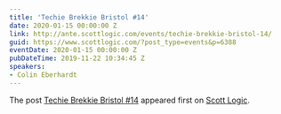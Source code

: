 ```yaml
---
title: 'Techie Brekkie Bristol #14'
date: 2020-01-15 00:00:00 Z
link: http://ante.scottlogic.com/events/techie-brekkie-bristol-14/
guid: https://www.scottlogic.com/?post_type=events&p=6388
eventDate: 2020-01-15 00:00:00 Z
pubDateTime: 2019-11-22 10:34:45 Z
speakers:
- Colin Eberhardt
---
```


<p>The post <a rel="nofollow" href="http://ante.scottlogic.com/events/techie-brekkie-bristol-14/">Techie Brekkie Bristol #14</a> appeared first on <a rel="nofollow" href="http://ante.scottlogic.com">Scott Logic</a>.</p>